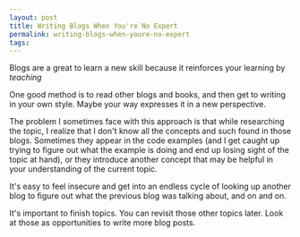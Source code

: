 ```yaml
---
layout: post
title: Writing Blogs When You're No Expert
permalink: writing-blogs-when-youre-no-expert
tags:
---
```


Blogs are a great to learn a new skill because it reinforces your learning by *teaching*

One good method is to read other blogs and books, and then get to writing in your own style. Maybe your way expresses it in a new perspective.

The problem I sometimes face with this approach is that while researching the topic, I realize that I don't know all the concepts and such found in those blogs. Sometimes they appear in the code examples (and I get caught up trying to figure out what the example is doing and end up losing sight of the topic at hand), or they introduce another concept that may be helpful in your understanding of the current topic.

It's easy to feel insecure and get into an endless cycle of looking up another blog to figure out what the previous blog was talking about, and on and on.

It's important to finish topics. You can revisit those other topics later. Look at those as opportunities to write more blog posts.
